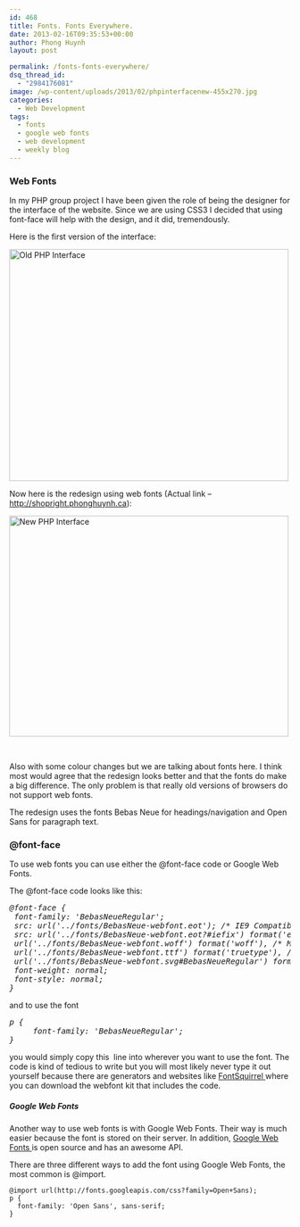 ```yaml
---
id: 468
title: Fonts. Fonts Everywhere.
date: 2013-02-16T09:35:53+00:00
author: Phong Huynh
layout: post

permalink: /fonts-fonts-everywhere/
dsq_thread_id:
  - "2984176081"
image: /wp-content/uploads/2013/02/phpinterfacenew-455x270.jpg
categories:
  - Web Development
tags:
  - fonts
  - google web fonts
  - web development
  - weekly blog
---
```

### Web Fonts

In my PHP group project I have been given the role of being the designer for the interface of the website. Since we are using CSS3 I decided that using font-face will help with the design, and it did, tremendously.

Here is the first version of the interface:

[<img class="alignnone size-full wp-image-470" src="/wp-content/uploads/2013/02/phpinterfaceold.jpg" alt="Old PHP Interface " width="500" height="416" srcset="/wp-content/uploads/2013/02/phpinterfaceold.jpg 500w, /wp-content/uploads/2013/02/phpinterfaceold-300x249.jpg 300w" sizes="(max-width: 500px) 100vw, 500px" />](/wp-content/uploads/2013/02/phpinterfaceold.jpg)

Now here is the redesign using web fonts (Actual link &#8211; <a title="http://shopright.phonghuynh.ca" href="http://shopright.phonghuynh.ca" target="_blank">http://shopright.phonghuynh.ca</a>):

[<img class="alignnone size-full wp-image-471" src="/wp-content/uploads/2013/02/phpinterfacenew.jpg" alt="New PHP Interface" width="500" height="396" srcset="/wp-content/uploads/2013/02/phpinterfacenew.jpg 500w, /wp-content/uploads/2013/02/phpinterfacenew-300x237.jpg 300w" sizes="(max-width: 500px) 100vw, 500px" />](/wp-content/uploads/2013/02/phpinterfacenew.jpg)

&nbsp;

Also with some colour changes but we are talking about fonts here. I think most would agree that the redesign looks better and that the fonts do make a big difference. The only problem is that really old versions of browsers do not support web fonts.

The redesign uses the fonts Bebas Neue for headings/navigation and Open Sans for paragraph text.

### @font-face

To use web fonts you can use either the @font-face code or Google Web Fonts.

The @font-face code looks like this:

<pre><em>@font-face {</em>
<em> font-family: 'BebasNeueRegular';</em>
<em> src: url('../fonts/BebasNeue-webfont.eot'); /* IE9 Compatibility Modes */</em>
<em> src: url('../fonts/BebasNeue-webfont.eot?#iefix') format('embedded-opentype'), /* IE6-IE8 */</em>
<em> url('../fonts/BebasNeue-webfont.woff') format('woff'), /* Modern Browsers */</em>
<em> url('../fonts/BebasNeue-webfont.ttf') format('truetype'), /* Safari, Android, iOS */</em>
<em> url('../fonts/BebasNeue-webfont.svg#BebasNeueRegular') format('svg'); /* Legacy iOS */</em>
<em> font-weight: normal;</em>
<em> font-style: normal;</em>
<em>}</em></pre>

and to use the font

<pre><em>p {
     font-family: 'BebasNeueRegular';
}</em></pre>

you would simply copy this  line into wherever you want to use the font. The code is kind of tedious to write but you will most likely never type it out yourself because there are generators and websites like <a title="Font Squirrel" href="http://www.fontsquirrel.com" target="_blank">FontSquirrel </a>where you can download the webfont kit that includes the code.

##### Google Web Fonts

Another way to use web fonts is with Google Web Fonts. Their way is much easier because the font is stored on their server. In addition, <a title="Google Web Fonts" href="http://www.google.com/webfonts/#" target="_blank">Google Web Fonts </a>is open source and has an awesome API.

There are three different ways to add the font using Google Web Fonts, the most common is @import.

```
@import url(http://fonts.googleapis.com/css?family=Open+Sans);
p {
  font-family: 'Open Sans', sans-serif;
}
```
